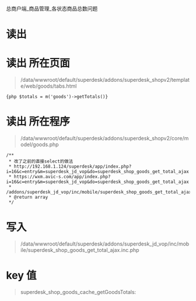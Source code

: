 
总商户端_商品管理_各状态商品总数问题



# 读出

# 读出 所在页面
> /data/wwwroot/default/superdesk/addons/superdesk_shopv2/template/web/goods/tabs.html

```
{php $totals = m('goods')->getTotals()}
```

# 读出 所在程序 
> /data/wwwroot/default/superdesk/addons/superdesk_shopv2/core/model/goods.php

```
/**
 * 改了之前的直接select的做法
 * http://192.168.1.124/superdesk/app/index.php?i=16&c=entry&m=superdesk_jd_vop&do=superdesk_shop_goods_get_total_ajax
 * https://wxm.avic-s.com/app/index.php?i=16&c=entry&m=superdesk_jd_vop&do=superdesk_shop_goods_get_total_ajax
 * /addons/superdesk_jd_vop/inc/mobile/superdesk_shop_goods_get_total_ajax.inc.php
 * @return array
 */
```

# 写入

> /data/wwwroot/default/superdesk/addons/superdesk_jd_vop/inc/mobile/superdesk_shop_goods_get_total_ajax.inc.php


# key 值

> superdesk_shop_goods_cache_getGoodsTotals: